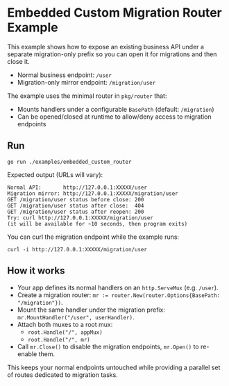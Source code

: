 # Embedded Custom Migration Router Example

This example shows how to expose an existing business API under a separate migration-only prefix so you can open it for migrations and then close it.

- Normal business endpoint: `/user`
- Migration-only mirror endpoint: `/migration/user`

The example uses the minimal router in `pkg/router` that:
- Mounts handlers under a configurable `BasePath` (default: `/migration`)
- Can be opened/closed at runtime to allow/deny access to migration endpoints

## Run

```
go run ./examples/embedded_custom_router
```

Expected output (URLs will vary):

```
Normal API:       http://127.0.0.1:XXXXX/user
Migration mirror: http://127.0.0.1:XXXXX/migration/user
GET /migration/user status before close: 200
GET /migration/user status after close:  404
GET /migration/user status after reopen: 200
Try: curl http://127.0.0.1:XXXXX/migration/user
(it will be available for ~10 seconds, then program exits)
```

You can curl the migration endpoint while the example runs:

```
curl -i http://127.0.0.1:XXXXX/migration/user
```

## How it works

- Your app defines its normal handlers on an `http.ServeMux` (e.g. `/user`).
- Create a migration router: `mr := router.New(router.Options{BasePath: "/migration"})`.
- Mount the same handler under the migration prefix: `mr.MountHandler("/user", userHandler)`.
- Attach both muxes to a root mux:
  - `root.Handle("/", appMux)`
  - `root.Handle("/", mr)`
- Call `mr.Close()` to disable the migration endpoints, `mr.Open()` to re-enable them.

This keeps your normal endpoints untouched while providing a parallel set of routes dedicated to migration tasks.
